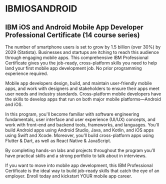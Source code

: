 # IBMIOSANDROID

## IBM iOS and Android Mobile App Developer Professional Certificate (14 course series)

The number of smartphone users is set to grow by 1.5 billion (over 30%) by 2029 (Statista). Businesses and startups are itching to reach this audience through engaging mobile apps. This comprehensive IBM Professional Certificate gives you the job-ready, cross-platform skills you need to help land your first mobile app development job. No prior programming experience required.

Mobile app developers design, build, and maintain user-friendly mobile apps, and work with designers and stakeholders to ensure their apps meet user needs and industry standards. Cross-platform mobile developers have the skills to develop apps that run on both major mobile platforms—Android and iOS.

In this program, you'll become familiar with software engineering fundamentals, user interface and user experience (UI/UX) concepts, and work with front-end and backend tools, frameworks, and languages. You’ll build Android apps using Android Studio, Java, and Kotlin, and iOS apps using Swift and Xcode.  Moreover, you’ll  build cross-platform apps using Flutter & Dart, as well as React Native & JavaScript. 

By completing hands-on labs and projects throughout the program you’ll have practical skills and a strong portfolio to talk about in interviews.

If you want to move into mobile app development, this IBM Professional Certificate is the ideal way to build job-ready skills that catch the eye of an employer. Enroll today and kickstart YOUR mobile app career.

